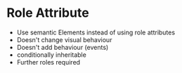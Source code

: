 # Role Attribute
- Use semantic Elements instead of using role attributes
- Doesn't change visual behaviour
- Doesn't add behaviour (events)
- conditionally inheritable
- Further roles required

